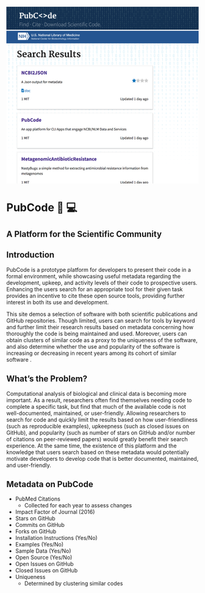 ![banner](img/banner.png)
![banner](img/banner2.png)

# PubCode :book: :computer:
**A Platform for the Scientific Community**
---  

## Introduction
PubCode is a prototype platform for developers to present their code in a formal environment, while showcasing useful metadata regarding the development, upkeep, and activity levels of their code to prospective users.  Enhancing the users search for an appropriate tool for their given task provides an incentive to cite these open source tools, providing further interest in both its use and development.  

This site demos a selection of software with both scientific publications and GitHub repositories.  Though limited, users can search for tools by keyword and further limit their research results based on metadata concerning how thoroughly the code is being maintained and used. Moreover, users can obtain clusters of similar code as a proxy to the uniqueness of the software, and also determine whether the use and popularity of the software is increasing or decreasing in recent years among its cohort of similar software .

## What’s the Problem?
Computational analysis of biological and clinical data is becoming more important. As a result, researchers often find themselves needing code to complete a specific task, but find that much of the available code is not well-documented, maintained, or user-friendly. Allowing researchers to search for code and quickly limit the results based on how user-friendliness (such as reproducible examples), upkeepness (such as closed issues on GitHub), and popularity (such as number of stars on GitHub and/or number of citations on peer-reviewed papers) would greatly benefit their search experience. At the same time, the existence of this platform and the knowledge that users search based on these metadata would potentially motivate developers to develop code that is better documented, maintained, and user-friendly.

## Metadata on PubCode
- PubMed Citations
  - Collected for each year to assess changes
- Impact Factor of Journal (2016)
- Stars on GitHub
- Commits on GitHub
- Forks on GitHub
- Installation Instructions (Yes/No)
- Examples (Yes/No)
- Sample Data (Yes/No)
- Open Source (Yes/No)
- Open Issues on GitHub
- Closed Issues on GitHub
- Uniqueness
  - Determined by clustering similar codes


